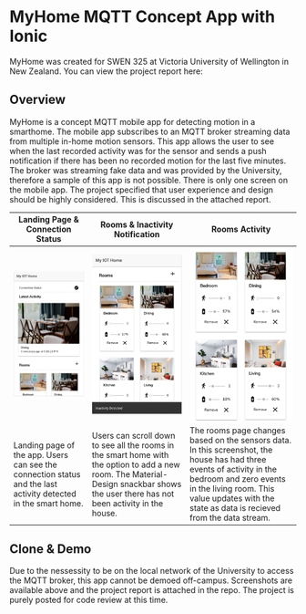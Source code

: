 # MyHome MQTT Concept App with Ionic
MyHome was created for SWEN 325 at Victoria University of Wellington in New Zealand. 
You can view the project report here: 

## Overview ##
MyHome is a concept MQTT mobile app for detecting motion in a smarthome. The mobile app subscribes to an MQTT broker streaming data from multiple in-home motion sensors. This app allows the user to see when the last recorded activity was for the sensor and sends a push notification if there has been no recorded motion for the last five minutes. The broker was streaming fake data and was provided by the University, therefore a sample of this app is not possible.
There is only one screen on the mobile app. The project specified that user experience and design should be highly considered. This is discussed in the attached report.

| Landing Page & Connection Status  | Rooms & Inactivity Notification | Rooms Activity |
| ------------- | ------------- | ------------- |
| ![Landing Page](screenshots/a.png)  | ![Rooms & Inactivity Notification](screenshots/b.png)  | ![Rooms Activity](screenshots/c.png) |
| Landing page of the app. Users can see the connection status and the last activity detected in the smart home. | Users can scroll down to see all the rooms in the smart home with the option to add a new room. The Material-Design snackbar shows the user there has not been activity in the house.  | The rooms page changes based on the sensors data. In this screenshot, the house has had three events of activity in the bedroom and zero events in the living room. This value updates with the state as data is recieved from the data stream. |

## Clone & Demo ##
Due to the nessessity to be on the local network of the University to access the MQTT broker, this app cannot be demoed off-campus. Screenshots are available above and the project report is attached in the repo. The project is purely posted for code review at this time.
